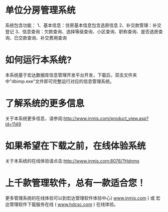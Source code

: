 # 单位分房管理系统

系统包含功能：
1、基本信息：住房基本信息包含选房信息
2、补交款管理：补交登记
3、信息查询：欠款查询、选择等级查询、小区查询、职称查询、是否选房查询、已交款查询、补交费用查询
# 如何运行本系统?

本系统基于宏达数据库信息管理开发平台开发，下载后，双击文件夹中"dbimp.exe"文件即可完整运行对应的信息管理系统。

# 了解系统的更多信息

关于本系统更多信息，请参阅:http://www.inmis.com/product_view.asp?id=1149

# 如果希望在下载之前，在线体验系统

关于本系统的在线体验请点击:http://www.inmis.com:8076/?Hdnms

# 上千款管理软件，总有一款适合您！

更多管理系统的在线体验可以到宏达管理软件体验中心( www.inmis.com ) 或 宏达管理软件下载服务在线 ( www.hdcsc.com ) 在线体验。

